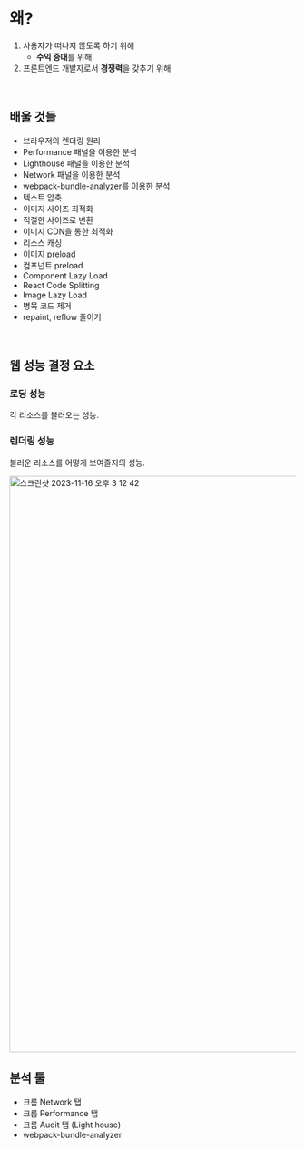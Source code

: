 # 왜?

1. 사용자가 떠나지 않도록 하기 위해
   - **수익 증대**를 위해
2. 프론트엔드 개발자로서 **경쟁력**을 갖추기 위해

<br/>

## 배울 것들

- 브라우저의 렌더링 원리
- Performance 패널을 이용한 분석
- Lighthouse 패널을 이용한 분석
- Network 패널을 이용한 분석
- webpack-bundle-analyzer를 이용한 분석
- 텍스트 압축
- 이미지 사이즈 최적화
- 적절한 사이즈로 변환
- 이미지 CDN을 통한 최적화
- 리소스 캐싱
- 이미지 preload
- 컴포넌트 preload
- Component Lazy Load
- React Code Splitting
- Image Lazy Load
- 병목 코드 제거
- repaint, reflow 줄이기

<br/>

## 웹 성능 결정 요소

### 로딩 성능

각 리소스를 불러오는 성능.

### 렌더링 성능

불러운 리소스를 어떻게 보여줄지의 성능.

<img width="1017" alt="스크린샷 2023-11-16 오후 3 12 42" src="https://github.com/pozafly/TIL/assets/59427983/7c42dda0-5ec9-4ba7-961a-1d4abaf37061">

<br/>

## 분석 툴

- 크롬 Network 탭
- 크롬 Performance 탭
- 크롬 Audit 탭 (Light house)
- webpack-bundle-analyzer
